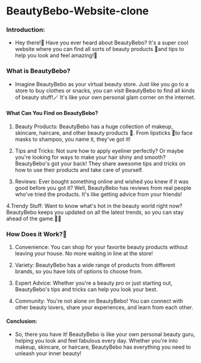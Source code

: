 # BeautyBebo-Website-clone

### Introduction:
- Hey there!👋 Have you ever heard about BeautyBebo? It's a super cool website where you can find all sorts of beauty products 💄and tips to help you look and feel amazing!🤘

### What is BeautyBebo?
- Imagine BeautyBebo as your virtual beauty store. Just like you go to a store to buy clothes or snacks, you can visit BeautyBebo to find all kinds of beauty stuff!🪄 It's like your own personal glam corner on the internet.

#### What Can You Find on BeautyBebo?
1. Beauty Products: BeautyBebo has a huge collection of makeup, skincare, haircare, and other beauty products 🥳. From lipsticks 💄to face masks to shampoo, you name it, they've got it!

2. Tips and Tricks: Not sure how to apply eyeliner perfectly? Or maybe you're looking for ways to make your hair shiny and smooth? BeautyBebo's got your back! They share awesome tips and tricks on how to use their products and take care of yourself.

3. Reviews: Ever bought something online and wished you knew if it was good before you got it? Well, BeautyBebo has reviews from real people who've tried the products. It's like getting advice from your friends!

4.Trendy Stuff: Want to know what's hot in the beauty world right now? BeautyBebo keeps you updated on all the latest trends, so you can stay ahead of the game.🤩🤩

### How Does it Work?🤔

1. Convenience: You can shop for your favorite beauty products without leaving your house. No more waiting in line at the store!

2. Variety: BeautyBebo has a wide range of products from different brands, so you have lots of options to choose from.

3. Expert Advice: Whether you're a beauty pro or just starting out, BeautyBebo's tips and tricks can help you look your best.

4. Community: You're not alone on BeautyBebo! You can connect with other beauty lovers, share your experiences, and learn from each other.

#### Conclusion:
- So, there you have it! BeautyBebo is like your own personal beauty guru, helping you look and feel fabulous every day. Whether you're into makeup, skincare, or haircare, BeautyBebo has everything you need to unleash your inner beauty!

